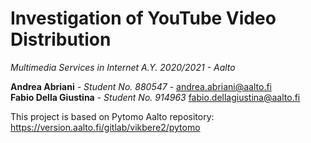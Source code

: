 # Investigation of YouTube Video Distribution
*Multimedia Services in Internet A.Y. 2020/2021 - Aalto*

**Andrea Abriani** - _Student No. 880547_ - andrea.abriani@aalto.fi  
**Fabio Della Giustina** - _Student No. 914963_ fabio.dellagiustina@aalto.fi

This project is based on Pytomo Aalto repository:  
https://version.aalto.fi/gitlab/vikbere2/pytomo
